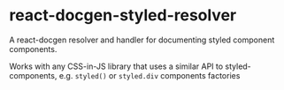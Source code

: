 # react-docgen-styled-resolver

A react-docgen resolver and handler for documenting styled component components.

Works with any CSS-in-JS library that uses a similar API to styled-components, e.g. `styled()` or `styled.div`
components factories
